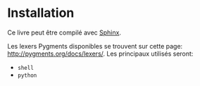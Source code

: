 # Installation

Ce livre peut être compilé avec [Sphinx](...).

Les lexers Pygments disponibles se trouvent sur cette page: http://pygments.org/docs/lexers/. Les principaux utilisés seront: 

 * `shell`
 * `python`
